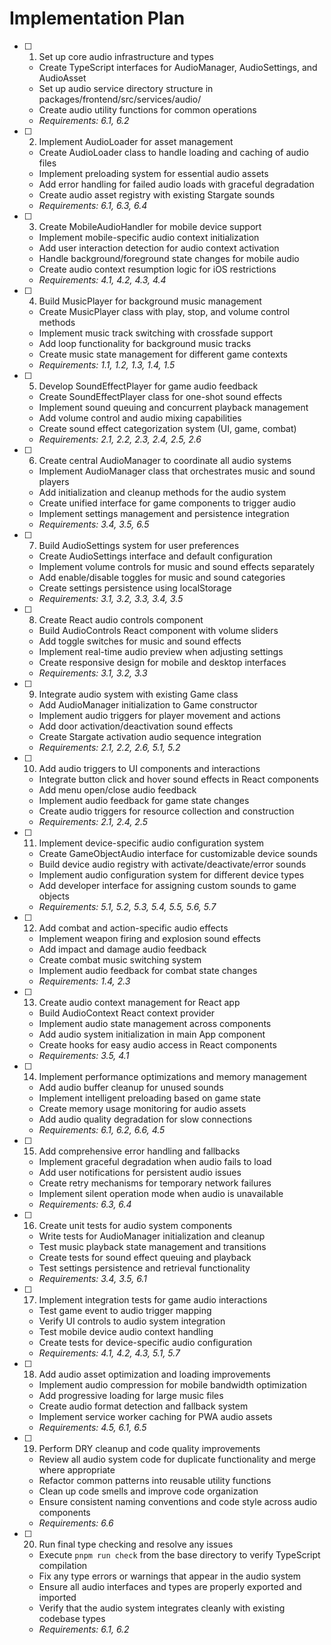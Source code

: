 # Implementation Plan

- [ ] 1. Set up core audio infrastructure and types
  - Create TypeScript interfaces for AudioManager, AudioSettings, and AudioAsset
  - Set up audio service directory structure in packages/frontend/src/services/audio/
  - Create audio utility functions for common operations
  - _Requirements: 6.1, 6.2_

- [ ] 2. Implement AudioLoader for asset management
  - Create AudioLoader class to handle loading and caching of audio files
  - Implement preloading system for essential audio assets
  - Add error handling for failed audio loads with graceful degradation
  - Create audio asset registry with existing Stargate sounds
  - _Requirements: 6.1, 6.3, 6.4_

- [ ] 3. Create MobileAudioHandler for mobile device support
  - Implement mobile-specific audio context initialization
  - Add user interaction detection for audio context activation
  - Handle background/foreground state changes for mobile audio
  - Create audio context resumption logic for iOS restrictions
  - _Requirements: 4.1, 4.2, 4.3, 4.4_

- [ ] 4. Build MusicPlayer for background music management
  - Create MusicPlayer class with play, stop, and volume control methods
  - Implement music track switching with crossfade support
  - Add loop functionality for background music tracks
  - Create music state management for different game contexts
  - _Requirements: 1.1, 1.2, 1.3, 1.4, 1.5_

- [ ] 5. Develop SoundEffectPlayer for game audio feedback
  - Create SoundEffectPlayer class for one-shot sound effects
  - Implement sound queuing and concurrent playback management
  - Add volume control and audio mixing capabilities
  - Create sound effect categorization system (UI, game, combat)
  - _Requirements: 2.1, 2.2, 2.3, 2.4, 2.5, 2.6_

- [ ] 6. Create central AudioManager to coordinate all audio systems
  - Implement AudioManager class that orchestrates music and sound players
  - Add initialization and cleanup methods for the audio system
  - Create unified interface for game components to trigger audio
  - Implement settings management and persistence integration
  - _Requirements: 3.4, 3.5, 6.5_

- [ ] 7. Build AudioSettings system for user preferences
  - Create AudioSettings interface and default configuration
  - Implement volume controls for music and sound effects separately
  - Add enable/disable toggles for music and sound categories
  - Create settings persistence using localStorage
  - _Requirements: 3.1, 3.2, 3.3, 3.4, 3.5_

- [ ] 8. Create React audio controls component
  - Build AudioControls React component with volume sliders
  - Add toggle switches for music and sound effects
  - Implement real-time audio preview when adjusting settings
  - Create responsive design for mobile and desktop interfaces
  - _Requirements: 3.1, 3.2, 3.3_

- [ ] 9. Integrate audio system with existing Game class
  - Add AudioManager initialization to Game constructor
  - Implement audio triggers for player movement and actions
  - Add door activation/deactivation sound effects
  - Create Stargate activation audio sequence integration
  - _Requirements: 2.1, 2.2, 2.6, 5.1, 5.2_

- [ ] 10. Add audio triggers to UI components and interactions
  - Integrate button click and hover sound effects in React components
  - Add menu open/close audio feedback
  - Implement audio feedback for game state changes
  - Create audio triggers for resource collection and construction
  - _Requirements: 2.1, 2.4, 2.5_

- [ ] 11. Implement device-specific audio configuration system
  - Create GameObjectAudio interface for customizable device sounds
  - Build device audio registry with activate/deactivate/error sounds
  - Implement audio configuration system for different device types
  - Add developer interface for assigning custom sounds to game objects
  - _Requirements: 5.1, 5.2, 5.3, 5.4, 5.5, 5.6, 5.7_

- [ ] 12. Add combat and action-specific audio effects
  - Implement weapon firing and explosion sound effects
  - Add impact and damage audio feedback
  - Create combat music switching system
  - Implement audio feedback for combat state changes
  - _Requirements: 1.4, 2.3_

- [ ] 13. Create audio context management for React app
  - Build AudioContext React context provider
  - Implement audio state management across components
  - Add audio system initialization in main App component
  - Create hooks for easy audio access in React components
  - _Requirements: 3.5, 4.1_

- [ ] 14. Implement performance optimizations and memory management
  - Add audio buffer cleanup for unused sounds
  - Implement intelligent preloading based on game state
  - Create memory usage monitoring for audio assets
  - Add audio quality degradation for slow connections
  - _Requirements: 6.1, 6.2, 6.6, 4.5_

- [ ] 15. Add comprehensive error handling and fallbacks
  - Implement graceful degradation when audio fails to load
  - Add user notifications for persistent audio issues
  - Create retry mechanisms for temporary network failures
  - Implement silent operation mode when audio is unavailable
  - _Requirements: 6.3, 6.4_

- [ ] 16. Create unit tests for audio system components
  - Write tests for AudioManager initialization and cleanup
  - Test music playback state management and transitions
  - Create tests for sound effect queuing and playback
  - Test settings persistence and retrieval functionality
  - _Requirements: 3.4, 3.5, 6.1_

- [ ] 17. Implement integration tests for game audio interactions
  - Test game event to audio trigger mapping
  - Verify UI controls to audio system integration
  - Test mobile device audio context handling
  - Create tests for device-specific audio configuration
  - _Requirements: 4.1, 4.2, 4.3, 5.1, 5.7_

- [ ] 18. Add audio asset optimization and loading improvements
  - Implement audio compression for mobile bandwidth optimization
  - Add progressive loading for large music files
  - Create audio format detection and fallback system
  - Implement service worker caching for PWA audio assets
  - _Requirements: 4.5, 6.1, 6.5_

- [ ] 19. Perform DRY cleanup and code quality improvements
  - Review all audio system code for duplicate functionality and merge where appropriate
  - Refactor common patterns into reusable utility functions
  - Clean up code smells and improve code organization
  - Ensure consistent naming conventions and code style across audio components
  - _Requirements: 6.6_

- [ ] 20. Run final type checking and resolve any issues
  - Execute `pnpm run check` from the base directory to verify TypeScript compilation
  - Fix any type errors or warnings that appear in the audio system
  - Ensure all audio interfaces and types are properly exported and imported
  - Verify that the audio system integrates cleanly with existing codebase types
  - _Requirements: 6.1, 6.2_
